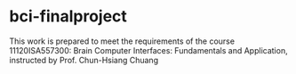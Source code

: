 # bci-finalproject
This work is prepared to meet the requirements of the course 11120ISA557300: Brain Computer Interfaces: Fundamentals and Application, instructed by Prof. Chun-Hsiang Chuang
